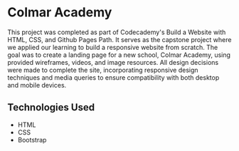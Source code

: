 # Colmar Academy 

This project was completed as part of Codecademy's Build a Website with HTML, CSS, and Github Pages Path. It serves as the capstone project where we applied our learning to build a responsive website from scratch. The goal was to create a landing page for a new school, Colmar Academy, using provided wireframes, videos, and image resources. All design decisions were made to complete the site, incorporating responsive design techniques and media queries to ensure compatibility with both desktop and mobile devices.

## Technologies Used
- HTML
- CSS
- Bootstrap


